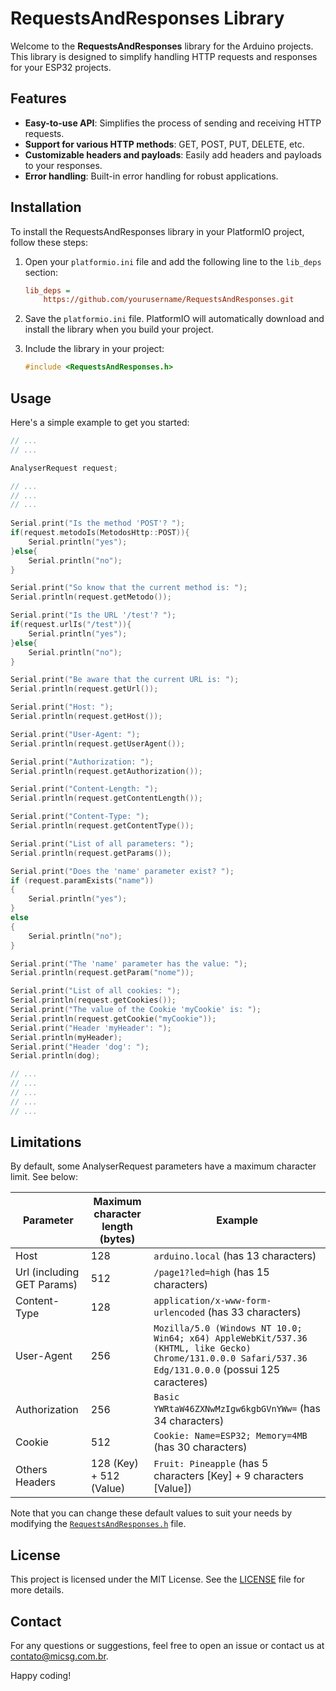 # RequestsAndResponses Library

Welcome to the **RequestsAndResponses** library for the Arduino projects. This library is designed to simplify handling HTTP requests and responses for your ESP32 projects.

## Features

- **Easy-to-use API**: Simplifies the process of sending and receiving HTTP requests.
- **Support for various HTTP methods**: GET, POST, PUT, DELETE, etc.
- **Customizable headers and payloads**: Easily add headers and payloads to your responses.
- **Error handling**: Built-in error handling for robust applications.
## Installation

To install the RequestsAndResponses library in your PlatformIO project, follow these steps:

1. Open your `platformio.ini` file and add the following line to the `lib_deps` section:
    ```ini
    lib_deps =
        https://github.com/yourusername/RequestsAndResponses.git
    ```

2. Save the `platformio.ini` file. PlatformIO will automatically download and install the library when you build your project.

3. Include the library in your project:
    ```cpp
    #include <RequestsAndResponses.h>
    ```

## Usage

Here's a simple example to get you started:

```cpp
// ...
// ...

AnalyserRequest request;

// ...
// ...
// ...
                    
Serial.print("Is the method 'POST'? ");
if(request.metodoIs(MetodosHttp::POST)){
    Serial.println("yes");
}else{
    Serial.println("no");
}

Serial.print("So know that the current method is: ");
Serial.println(request.getMetodo());

Serial.print("Is the URL '/test'? ");
if(request.urlIs("/test")){
    Serial.println("yes");
}else{
    Serial.println("no");
}

Serial.print("Be aware that the current URL is: ");
Serial.println(request.getUrl());

Serial.print("Host: ");
Serial.println(request.getHost());

Serial.print("User-Agent: ");
Serial.println(request.getUserAgent());

Serial.print("Authorization: ");
Serial.println(request.getAuthorization());

Serial.print("Content-Length: ");
Serial.println(request.getContentLength());

Serial.print("Content-Type: ");
Serial.println(request.getContentType());

Serial.print("List of all parameters: ");
Serial.println(request.getParams());

Serial.print("Does the 'name' parameter exist? ");
if (request.paramExists("name"))
{
    Serial.println("yes");
}
else
{
    Serial.println("no");
}

Serial.print("The 'name' parameter has the value: ");
Serial.println(request.getParam("nome"));

Serial.print("List of all cookies: ");
Serial.println(request.getCookies());
Serial.print("The value of the Cookie 'myCookie' is: ");
Serial.println(request.getCookie("myCookie"));
Serial.print("Header 'myHeader': ");
Serial.println(myHeader);
Serial.print("Header 'dog': ");
Serial.println(dog);

// ...
// ...
// ...
// ...
// ...

```

## Limitations

By default, some AnalyserRequest parameters have a maximum character limit. See below:

Parameter                  | Maximum character length (bytes) | Example
------------               | ---                              | ------------------- |
Host                       | 128                              | ``arduino.local`` (has 13 characters)
Url (including GET Params) | 512                              | ``/page1?led=high`` (has 15 characters)
Content-Type               | 128                              | ``application/x-www-form-urlencoded`` (has 33 characters)
User-Agent                 | 256                              | ``Mozilla/5.0 (Windows NT 10.0; Win64; x64) AppleWebKit/537.36 (KHTML, like Gecko) Chrome/131.0.0.0 Safari/537.36 Edg/131.0.0.0`` (possui 125 caracteres)
Authorization              | 256                              | ``Basic YWRtaW46ZXNwMzIgw6kgbGVnYWw=`` (has 34 characters)
Cookie                     | 512                              | ``Cookie: Name=ESP32; Memory=4MB`` (has 30 characters)
Others Headers             | 128 (Key) + 512 (Value)          | ``Fruit: Pineapple`` (has 5 characters [Key] + 9 characters [Value])

Note that you can change these default values ​​to suit your needs by modifying the [`RequestsAndResponses.h`](https://github.com/MicSG-dev/RequestsAndResponses/blob/86c00fa5a755a7af7c25987d90a2f1600e2f19f3/src/RequestsAndResponses.h#L431-L440) file.

## License

This project is licensed under the MIT License. See the [LICENSE](https://github.com/MicSG-dev/RequestsAndResponses/blob/main/LICENSE) file for more details.

## Contact

For any questions or suggestions, feel free to open an issue or contact us at [contato@micsg.com.br](mailto:contato@micsg.com.br).

Happy coding!
